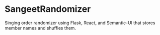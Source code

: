 # SangeetRandomizer
Singing order randomizer using Flask, React, and Semantic-UI that stores member names and shuffles them.
